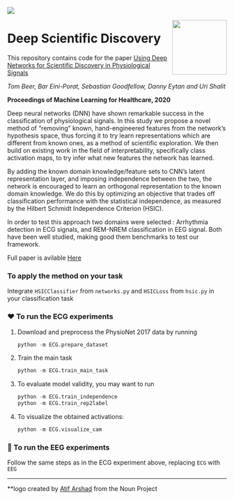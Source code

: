 ![](https://img.shields.io/github/license/tom-beer/deep-scientific-discovery?color=magenta&style=plastic)

<img src="ECG/logo.png" width=125 height=125 align="right">

# Deep Scientific Discovery
This repository contains code for the paper [Using Deep Networks for Scientific Discovery in Physiological Signals](https://www.mlforhc.org/accepted-papers)

*Tom Beer, Bar Eini-Porat, Sebastian Goodfellow, Danny Eytan and Uri Shalit*

**Proceedings of Machine Learning for Healthcare, 2020**

Deep neural networks (DNN) have shown remarkable success in the classification of physiological signals. In this study we propose a novel method of “removing” known, hand-engineered features from the network’s hypothesis space, thus forcing it to try learn representations which are different from known ones, as a method of scientific exploration. We then build on existing work in the field of interpretability, specifically class activation maps, to try infer what new features the network has learned.

By adding the known domain knowledge/feature sets to CNN’s latent representation layer, and imposing independence between the two, the network is encouraged to learn an orthogonal representation to the known domain knowledge. We do this by optimizing an objective that trades off classification performance with the statistical independence, as measured by the Hilbert Schmidt Independence Criterion (HSIC).

In order to test this approach two domains were selected : Arrhythmia detection in ECG signals, and REM-NREM classification in EEG signal. Both have been well studied, making good them benchmarks to test our framework.

Full paper is avilable [Here](https://static1.squarespace.com/static/59d5ac1780bd5ef9c396eda6/t/5f22cc45a1025d04faaf5b7c/1596116059099/126_CameraReadySubmission_Deep_networks_for_scientific_discovery_in_physiological_signals+%281%29.pdf)

### To apply the method on your task
Integrate `HSICClassifier` from `networks.py` and `HSICLoss` from `hsic.py` in your classification task

### ❤️ To run the ECG experiments
1. Download and preprocess the PhysioNet 2017 data by running
    ```python
    python -m ECG.prepare_dataset
    ```
2. Train the main task
    ```python
    python -m ECG.train_main_task
    ```
    
3. To evaluate model validity, you may want to run
    ```python
    python -m ECG.train_independence
    python -m ECG.train_rep2label
    ```
4. To visualize the obtained activations:
    ```python
    python -m ECG.visualize_cam
    ```
    
### 🧠 To run the EEG experiments
Follow the same steps as in the ECG experiment above, replacing `ECG` with `EEG`

----

**logo created by [Atif Arshad](https://thenounproject.com/search/?q=ecg&i=1295489) from the Noun Project

